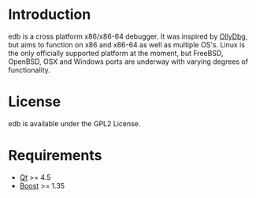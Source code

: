 # Introduction #

edb is a cross platform x86/x86-64 debugger. It was inspired by [OllyDbg](http://www.ollydbg.de/), but aims to function on x86 and x86-64 as well as multiple OS's. Linux is the only officially supported platform at the moment, but FreeBSD, OpenBSD, OSX and Windows ports are underway with varying degrees of functionality.

# License #

edb is available under the GPL2 License.

# Requirements #
  * [Qt](http://qt.digia.com/) >= 4.5
  * [Boost](http://www.boost.org/) >= 1.35